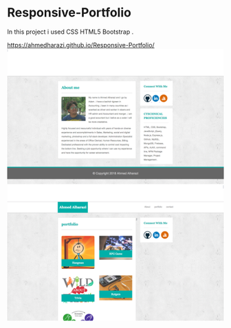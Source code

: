 # Responsive-Portfolio

In this project i used CSS HTML5  Bootstrap .

https://ahmedharazi.github.io/Responsive-Portfolio/
![app image](/assets/images/pic1.png)
![app image](/assets/images/pic2.png)

